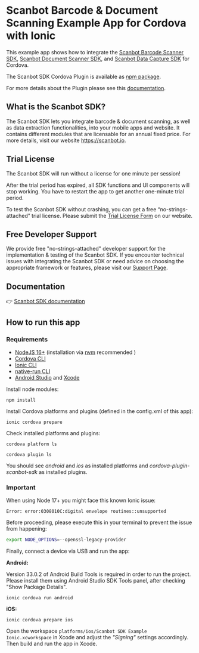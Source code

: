 # Scanbot Barcode & Document Scanning Example App for Cordova with Ionic

This example app shows how to integrate the [Scanbot Barcode Scanner SDK](https://scanbot.io/developer/ionic-barcode-scanner/), [Scanbot Document Scanner SDK](https://scanbot.io/developer/ionic-document-scanner/), and [Scanbot Data Capture SDK](https://scanbot.io/developer/ionic-data-capture/) for Cordova.

The Scanbot SDK Cordova Plugin is available as [npm package](https://www.npmjs.com/package/cordova-plugin-scanbot-sdk).

For more details about the Plugin please see this [documentation](https://docs.scanbot.io/document-scanner-sdk/cordova/introduction/).

## What is the Scanbot SDK?

The Scanbot SDK lets you integrate barcode & document scanning, as well as data extraction functionalities, into your mobile apps and website. It contains different modules that are licensable for an annual fixed price. For more details, visit our website https://scanbot.io.


## Trial License

The Scanbot SDK will run without a license for one minute per session!

After the trial period has expired, all SDK functions and UI components will stop working. You have to restart the app to get another one-minute trial period.

To test the Scanbot SDK without crashing, you can get a free “no-strings-attached” trial license. Please submit the [Trial License Form](https://scanbot.io/trial/) on our website.

## Free Developer Support

We provide free "no-strings-attached" developer support for the implementation & testing of the Scanbot SDK.
If you encounter technical issues with integrating the Scanbot SDK or need advice on choosing the appropriate
framework or features, please visit our [Support Page](https://docs.scanbot.io/support/).

## Documentation
👉 [Scanbot SDK documentation](https://docs.scanbot.io/document-scanner-sdk/cordova/introduction/)

## How to run this app

### Requirements

- [NodeJS 16+](https://nodejs.org) (installation via [nvm](https://github.com/nvm-sh/nvm) recommended )
- [Cordova CLI](https://cordova.apache.org)
- [Ionic CLI](https://ionicframework.com)
- [native-run CLI](https://www.npmjs.com/package/native-run)
- [Android Studio](https://developer.android.com/studio) and [Xcode](https://developer.apple.com/xcode/)


Install node modules:

`npm install`

Install Cordova platforms and plugins (defined in the config.xml of this app):

`ionic cordova prepare`

Check installed platforms and plugins:

`cordova platform ls`

`cordova plugin ls`

You should see *android* and *ios* as installed platforms and *cordova-plugin-scanbot-sdk* as installed plugins.

### Important
When using Node 17+ you might face this known Ionic issue: 

```
Error: error:0308010C:digital envelope routines::unsupported
```

Before proceeding, please execute this in your terminal to prevent the issue from happening:

```bash
export NODE_OPTIONS=--openssl-legacy-provider
```

Finally, connect a device via USB and run the app:

**Android:**

Version 33.0.2 of Android Build Tools is required in order to run the project. Please install them using Android Studio SDK Tools panel, after checking "Show Package Details".

`ionic cordova run android`

**iOS:**

`ionic cordova prepare ios`

Open the workspace `platforms/ios/Scanbot SDK Example Ionic.xcworkspace` in Xcode and adjust the *"Signing"* 
settings accordingly. Then build and run the app in Xcode.
